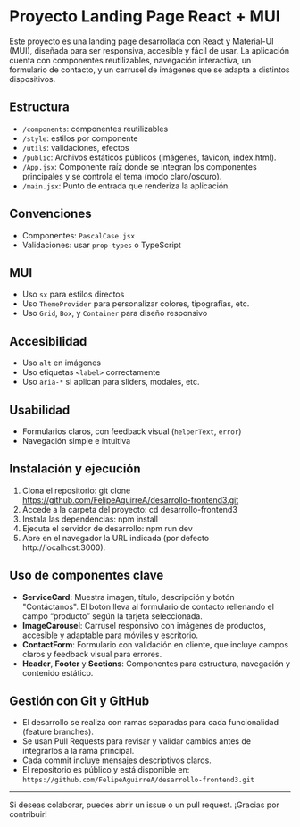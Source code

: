# Proyecto Landing Page React + MUI

Este proyecto es una landing page desarrollada con React y Material-UI (MUI), diseñada para ser responsiva, accesible y fácil de usar. La aplicación cuenta con componentes reutilizables, navegación interactiva, un formulario de contacto, y un carrusel de imágenes que se adapta a distintos dispositivos.

## Estructura
- `/components`: componentes reutilizables
- `/style`: estilos por componente
- `/utils`: validaciones, efectos
- `/public`: Archivos estáticos públicos (imágenes, favicon, index.html).
- `/App.jsx`: Componente raíz donde se integran los componentes principales y se controla el tema (modo claro/oscuro).
- `/main.jsx`: Punto de entrada que renderiza la aplicación.

## Convenciones
- Componentes: `PascalCase.jsx`
- Validaciones: usar `prop-types` o TypeScript

## MUI
- Uso `sx` para estilos directos
- Uso `ThemeProvider` para personalizar colores, tipografías, etc.
- Uso `Grid`, `Box`, y `Container` para diseño responsivo

## Accesibilidad
- Uso `alt` en imágenes
- Uso etiquetas `<label>` correctamente
- Uso `aria-*` si aplican para sliders, modales, etc.

## Usabilidad
- Formularios claros, con feedback visual (`helperText`, `error`)
- Navegación simple e intuitiva

## Instalación y ejecución
1. Clona el repositorio: git clone https://github.com/FelipeAguirreA/desarrollo-frontend3.git
2. Accede a la carpeta del proyecto: cd desarrollo-frontend3
3. Instala las dependencias: npm install
4. Ejecuta el servidor de desarrollo: npm run dev
5. Abre en el navegador la URL indicada (por defecto http://localhost:3000).

## Uso de componentes clave
- **ServiceCard**: Muestra imagen, título, descripción y botón "Contáctanos". El botón lleva al formulario de contacto rellenando el campo “producto” según la tarjeta seleccionada.
- **ImageCarousel**: Carrusel responsivo con imágenes de productos, accesible y adaptable para móviles y escritorio.
- **ContactForm**: Formulario con validación en cliente, que incluye campos claros y feedback visual para errores.
- **Header**, **Footer** y **Sections**: Componentes para estructura, navegación y contenido estático.

## Gestión con Git y GitHub
- El desarrollo se realiza con ramas separadas para cada funcionalidad (feature branches).
- Se usan Pull Requests para revisar y validar cambios antes de integrarlos a la rama principal.
- Cada commit incluye mensajes descriptivos claros.
- El repositorio es público y está disponible en: `https://github.com/FelipeAguirreA/desarrollo-frontend3.git`

---

Si deseas colaborar, puedes abrir un issue o un pull request. ¡Gracias por contribuir!
